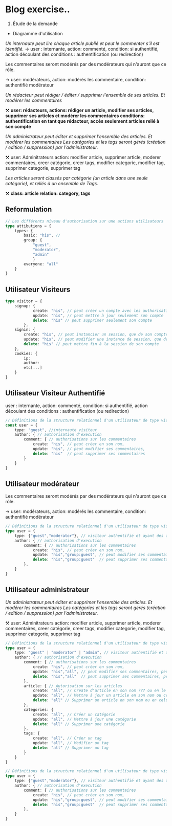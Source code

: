 # Blog exercise..

1. Étude de la demande

- Diagramme d'utilisation

*Un internaute peut lire chaque article publié et peut le commenter s'il est identifié.*
-> user : internante, action: commenté, condition: si authentifié, action découlant des conditions : authentification (ou redirection)

Les commentaires seront modérés par des modérateurs qui n'auront que ce rôle.

-> user: modérateurs, action: modérés les commentaire, condition: authentifié modérateur

*Un rédacteur peut rédiger / éditer / supprimer l'ensemble de ses articles.
Et modérer les commentaires*

⚒ **user: rédacteurs, actions: rédiger un article, modifier ses articles, supprimer ses articles et modérer les commentaires conditions: authentification en tant que rédacteur, accès seulement articles relié à son compte**

*Un administrateur peut éditer et supprimer l'ensemble des articles.
Et modérer les commentaires
Les catégories et les tags seront gérés (création / edition / suppression) par l'administrateur.*


⚒ user: Adminitrateurs action: modifier article, supprimer article, moderer commentaires, creer catégorie, creer tags, modifier categorie, modifier tag, supprimer categorie, supprimer tag

*Les articles seront classés par catégorie (un article dans une seule catégorie), et reliés à un ensemble de Tags.*

⚒ **class: article relation: category, tags**

## Reformulation

```typescript
// Les différents niveau d'authorisation sur une actions utilisateurs
type attibutions = {
    types: {
        basic: "his", // 
        group: {
            "guest",
            "moderator",
            "admin"
            }
        everyone: "all"
    }
}
```
## Utilisateur Visiteurs
```typescript
type visitor = {
    signup: {
            create: "his", // peut créer un compte avec les authorisation seulement en son nom, soit basic 
            update: "his", // peut mettre à jour seulement son compte
            delete: "his" // peut supprimer seulement son compte
        },
    signin: {
        create: "his", // peut instancier un session, que de son compte
        update: "his", // peut modifier une instance de session, que de som compte (ex: déconnexion/reconnexion ou changement d'oglet...)
        delete: "his" // peut mettre fin à la session de son compte
    },
    cookies: {
        ip: 
        author: 
        etc[...]
    }
}
```

## Utilisateur Visiteur Authentifié
user : internante, action: commenté, condition: si authentifié, action découlant des conditions : authentification (ou redirection)
```typescript
// Définitions de la structure relationnel d'un utilisateur de type visiteur (type: "guest")
const user = {
    type: "guest", //internaute visiteur
    author: { // authorisation d'execution
        comment: { // authorisations sur les commentaires
            create: "his", // peut créer en son nom,
            update: "his", // peut modifier ses commentaires,
            delete: "his"  // peut supprimer ses commentaires
        }
    }
}
```
## Utilisateur modérateur
Les commentaires seront modérés par des modérateurs qui n'auront que ce rôle.

-> user: modérateurs, action: modérés les commentaire, condition: authentifié modérateur
```typescript
// Définitions de la structure relationnel d'un utilisateur de type visiteur (type: "guest")
type user = {
    type: {"guest","moderator"}, // visiteur authentifié et ayant des attribution de modération
    author: { // authorisation d'execution
        comment: { // authorisations sur les commentaires
            create: "his", // peut créer en son nom,
            update: "his","group:guest", // peut modifier ses commentaires, peut modifier les commentaire des utilisateur "guest"
            delete: "his","group:guest"  // peut supprimer ses commentaires, peut supprimer les commentaires des utilisateurs "guest"
        },
    }
}
```


## Utilisateur administrateur
*Un administrateur peut éditer et supprimer l'ensemble des articles.
Et modérer les commentaires
Les catégories et les tags seront gérés (création / edition / suppression) par l'administrateur.*

⚒ user: Adminitrateurs action: modifier article, supprimer article, moderer commentaires, creer catégorie, creer tags, modifier categorie, modifier tag, supprimer categorie, supprimer tag


```typescript
// Définitions de la structure relationnel d'un utilisateur de type visiteur (type: "guest")
type user = {
    type: "guest" | "moderator" | "admin", // visiteur authentifié et ayant des attribution de modération
    author: { // authorisation d'execution
        comment: { // authorisations sur les commentaires
            create: "his", // peut créer en son nom,
            update: "his","all", // peut modifier ses commentaires, peut modifier les commentaire des utilisateur "guest"
            delete: "his","all"  // peut supprimer ses commentaires, peut supprimer les commentaires des utilisateurs "guest"
        }, 
        article: { // Autorisation sur les articles
            create: "all", // Create d'article en son nom ??? ou en le nom d'un autre utilisateur ???
            update: "all", // Mettre à jour un article en son nom ou celui de n'importe quel utilisateur
            delete: "all" // Supprimer un article en son nom ou en celui de n'importe quel utilisateur
        },
        categories: {
            create: "all", // Créer un catégorie
            update: "all", // Mettre à jour une catégorie
            delete: "all" // Supprimer une catégorie
        },
        tags: {
            create: "all", // Créer un tag
            update: "all", // Modifier un tag
            delete: "all" // Supprimer un tag
        }
    }
}
```

```typescript
// Définitions de la structure relationnel d'un utilisateur de type visiteur (type: "guest")
type user = {
    type: {"guest","moderator"}, // visiteur authentifié et ayant des attribution de modération
    author: { // authorisation d'execution
        comment: { // authorisations sur les commentaires
            create: "his", // peut créer en son nom,
            update: "his","group:guest", // peut modifier ses commentaires, peut modifier les commentaire des utilisateur "guest"
            delete: "his","group:guest"  // peut supprimer ses commentaires, peut supprimer les commentaires des utilisateurs "guest"
        },
    }
}
```